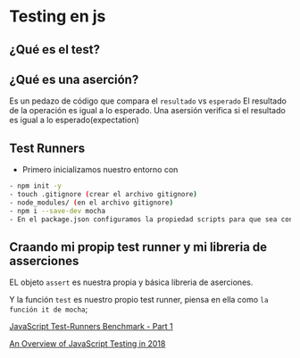 # Testing en js

## ¿Qué es el test?

## ¿Qué es una aserción?

Es un pedazo de código que compara el `resultado` vs `esperado`
El resultado de la operación es igual a lo esperado.
Una asersión verifica si el resultado es igual a lo esperado(expectation)

## Test Runners

- Primero inicializamos nuestro entorno con 

```bash
- npm init -y
- touch .gitignore (crear el archivo gitignore)
- node_modules/ (en el archivo gitignore)
- npm i --save-dev mocha
- En el package.json configuramos la propiedad scripts para que sea con mocha y el archivo index.spec.js
```

## Craando mi propip test runner y mi libreria de asserciones

EL objeto `assert` es nuestra propia y básica libreria de aserciones.

Y la función `test` es nuestro propio test runner, piensa en ella como `la función it de mocha`;

[JavaScript Test-Runners Benchmark - Part 1](https://medium.com/dailyjs/javascript-test-runners-benchmark-3a78d4117b4)

[An Overview of JavaScript Testing in 2018](https://medium.com/welldone-software/an-overview-of-javascript-testing-in-2018-f68950900bc3)